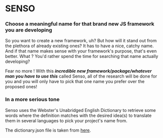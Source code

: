 # SENSO

### Choose a meaningful name for that brand new JS framework you are developing

So you want to create a new framework, uh? But how will it stand out from the plethora of already existing ones? It has to have a nice, catchy name. And if that name makes sense with your framework's purpose, that's even better.
What ? You'd rather spend the time for searching that name actually developing?

Fear no more ! With this ***incredible new framework/package/whatever man you have to use this*** called Senso, all of the research will be done for you and you will only have to pick that one name you prefer over the proposed ones! 


### In a more serious tone

Senso uses the Webster's Unabridged English Dictionary to retrieve some words where the definition matches with the desired idea(s) to translate them in several languages to pick your project's name from.

The dictionary.json file is taken from [here](https://github.com/adambom/dictionary).




